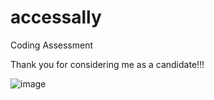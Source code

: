 # accessally
Coding Assessment

Thank you for considering me as a candidate!!!


![image](https://github.com/hanmowang/accessally/assets/89413517/0c23e927-c9e0-498a-8692-e7aac507508c)

